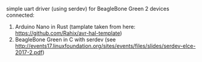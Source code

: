 simple uart driver (using serdev) for BeagleBone Green
2 devices connected:
1. Arduino Nano in Rust (tamplate taken from here: https://github.com/Rahix/avr-hal-template)
2. BeagleBone Green in C with serdev (see http://events17.linuxfoundation.org/sites/events/files/slides/serdev-elce-2017-2.pdf)
